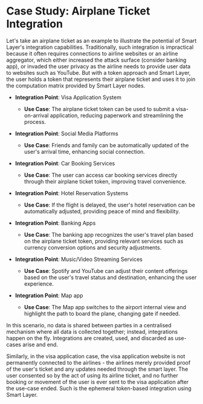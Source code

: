 # Case Study: Airplane Ticket Integration

Let's take an airplane ticket as an example to illustrate the potential of Smart Layer's integration capabilities. Traditionally, such integration is impractical because it often requires connections to airline websites or an airline aggregator, which either increased the attack surface (consider banking app), or invaded the user privacy as the airline needs to provide user data to websites such as YouTube. But with a token approach and Smart Layer, the user holds a token that represents their airplane ticket and uses it to join the computation matrix provided by Smart Layer nodes.

- **Integration Point**: Visa Application System
  - **Use Case**: The airplane ticket token can be used to submit a visa-on-arrival application, reducing paperwork and streamlining the process.

- **Integration Point**: Social Media Platforms
  - **Use Case**: Friends and family can be automatically updated of the user's arrival time, enhancing social connection.

- **Integration Point**: Car Booking Services
  - **Use Case**: The user can access car booking services directly through their airplane ticket token, improving travel convenience.

- **Integration Point**: Hotel Reservation Systems
  - **Use Case**: If the flight is delayed, the user's hotel reservation can be automatically adjusted, providing peace of mind and flexibility.

- **Integration Point**: Banking Apps
  - **Use Case**: The banking app recognizes the user's travel plan based on the airplane ticket token, providing relevant services such as currency conversion options and security adjustments.

- **Integration Point**: Music/Video Streaming Services
  - **Use Case**: Spotify and YouTube can adjust their content offerings based on the user's travel status and destination, enhancing the user experience.

- **Integration Point**: Map app
  - **Use Case**: The Map app switches to the airport internal view and highlight the path to board the plane, changing gate if needed.

In this scenario, no data is shared between parties in a centralised mechanism where all data is collected together; instead, integrations happen on the fly. Integrations are created, used, and discarded as use-cases arise and end.

Similarly, in the visa application case, the visa application website is not permanently connected to the airlines - the airlines merely provided proof of the user's ticket and any updates needed through the smart layer. The user consented so by the act of using its airline ticket, and no further booking or movement of the user is ever sent to the visa application after the use-case ended. Such is the ephemeral token-based integration using Smart Layer.
